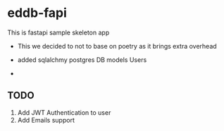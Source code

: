 # eddb-fapi
This is fastapi sample skeleton app 
- This we decided to not to base on poetry as it brings extra overhead


- added sqlalchmy postgres DB models Users
- 

## TODO 

1. Add JWT Authentication to user
2. Add Emails support
 

